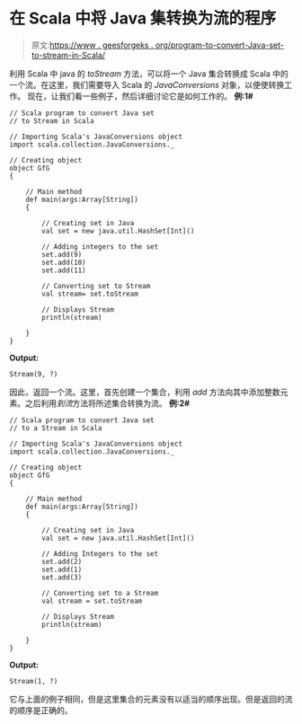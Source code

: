 # 在 Scala 中将 Java 集转换为流的程序

> 原文:[https://www . geesforgeks . org/program-to-convert-Java-set-to-stream-in-Scala/](https://www.geeksforgeeks.org/program-to-convert-java-set-to-stream-in-scala/)

利用 Scala 中 java 的 *toStream* 方法，可以将一个 Java 集合转换成 Scala 中的一个流。在这里，我们需要导入 Scala 的 *JavaConversions* 对象，以便使转换工作。
现在，让我们看一些例子，然后详细讨论它是如何工作的。
**例:1#**

```
// Scala program to convert Java set 
// to Stream in Scala

// Importing Scala's JavaConversions object
import scala.collection.JavaConversions._

// Creating object
object GfG
{ 

    // Main method
    def main(args:Array[String])
    {

        // Creating set in Java
        val set = new java.util.HashSet[Int]()

        // Adding integers to the set
        set.add(9)
        set.add(10)
        set.add(11)

        // Converting set to Stream 
        val stream= set.toStream

        // Displays Stream 
        println(stream)

    }
}
```

**Output:**

```
Stream(9, ?)

```

因此，返回一个流。这里，首先创建一个集合，利用 *add* 方法向其中添加整数元素。之后利用*到流*方法将所述集合转换为流。
**例:2#**

```
// Scala program to convert Java set 
// to a Stream in Scala

// Importing Scala's JavaConversions object
import scala.collection.JavaConversions._

// Creating object
object GfG
{ 

    // Main method
    def main(args:Array[String])
    {

        // Creating set in Java
        val set = new java.util.HashSet[Int]()

        // Adding Integers to the set
        set.add(2)
        set.add(1)
        set.add(3)

        // Converting set to a Stream
        val stream = set.toStream

        // Displays Stream 
        println(stream)

    }
}
```

**Output:**

```
Stream(1, ?)

```

它与上面的例子相同，但是这里集合的元素没有以适当的顺序出现。但是返回的流的顺序是正确的。